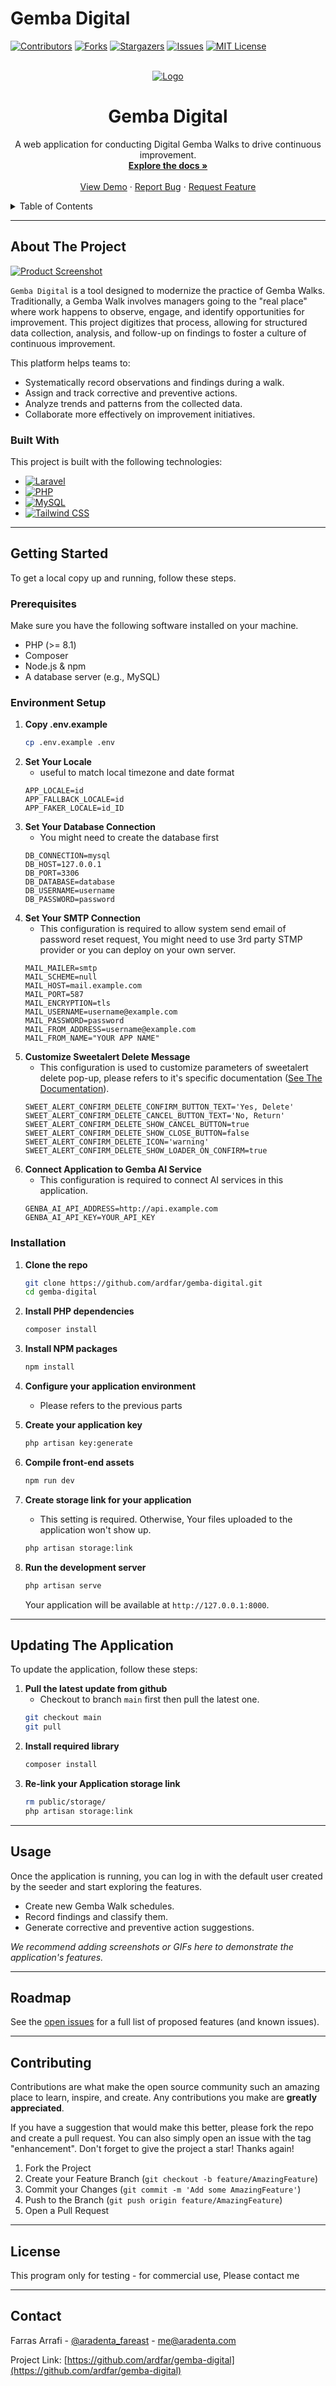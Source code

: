 # Gemba Digital

<!--
*** README.md generated for ardfar/gemba-digital
-->

[![Contributors][contributors-shield]][contributors-url]
[![Forks][forks-shield]][forks-url]
[![Stargazers][stars-shield]][stars-url]
[![Issues][issues-shield]][issues-url]
[![MIT License][license-shield]][license-url]

<br />
<div align="center">
  <a href="https://github.com/ardfar/gemba-digital">
    <!-- You can add your logo here -->
    <img src="https://genba.aradenta.com/assets/images/logo-dark.png" alt="Logo">
  </a>

  <h1 align="center">Gemba Digital</h1>

  <p align="center">
    A web application for conducting Digital Gemba Walks to drive continuous improvement.
    <br />
    <a href="https://github.com/ardfar/gemba-digital"><strong>Explore the docs »</strong></a>
    <br />
    <br />
    <a href="https://genba.aradenta.com">View Demo</a>
    ·
    <a href="https://github.com/ardfar/gemba-digital/issues">Report Bug</a>
    ·
    <a href="https://github.com/ardfar/gemba-digital/issues">Request Feature</a>
  </p>
</div>

<!-- TABLE OF CONTENTS -->
<details>
  <summary>Table of Contents</summary>
  <ol>
    <li>
      <a href="#about-the-project">About The Project</a>
      <ul>
        <li><a href="#built-with">Built With</a></li>
      </ul>
    </li>
    <li>
      <a href="#getting-started">Getting Started</a>
      <ul>
        <li><a href="#prerequisites">Prerequisites</a></li>
        <li><a href="#environment-setup">Environment Setup</a></li>
        <li><a href="#installation">Installation</a></li>
      </ul>
    </li>
    <li><a href="#usage">Usage</a></li>
    <li><a href="#roadmap">Roadmap</a></li>
    <li><a href="#contributing">Contributing</a></li>
    <li><a href="#license">License</a></li>
    <li><a href="#contact">Contact</a></li>
  </ol>
</details>

---

## About The Project

[![Product Screenshot](https://genba.aradenta.com/assets/images/app-screenshot.png)](https://github.com/ardfar/gemba-digital)


`Gemba Digital` is a tool designed to modernize the practice of Gemba Walks. Traditionally, a Gemba Walk involves managers going to the "real place" where work happens to observe, engage, and identify opportunities for improvement. This project digitizes that process, allowing for structured data collection, analysis, and follow-up on findings to foster a culture of continuous improvement.

This platform helps teams to:
* Systematically record observations and findings during a walk.
* Assign and track corrective and preventive actions.
* Analyze trends and patterns from the collected data.
* Collaborate more effectively on improvement initiatives.

### Built With

This project is built with the following technologies:

* [![Laravel][Laravel.com]][Laravel-url]
* [![PHP](https://img.shields.io/badge/PHP-777BB4?style=for-the-badge&logo=php&logoColor=white)](https://www.php.net/)
* [![MySQL](https://img.shields.io/badge/MySQL-4479A1?style=for-the-badge&logo=mysql&logoColor=white)](https://www.mysql.com/)
* [![Tailwind CSS](https://img.shields.io/badge/Tailwind_CSS-38B2AC?style=for-the-badge&logo=tailwind-css&logoColor=white)](https://tailwindcss.com/)

---

## Getting Started

To get a local copy up and running, follow these steps.

### Prerequisites

Make sure you have the following software installed on your machine.
* PHP (>= 8.1)
* Composer
* Node.js & npm
* A database server (e.g., MySQL)

### Environment Setup

1.  **Copy .env.example**
    ```sh
    cp .env.example .env
    ```
2.  **Set Your Locale**
    * useful to match local timezone and date format
    ```env
    APP_LOCALE=id
    APP_FALLBACK_LOCALE=id
    APP_FAKER_LOCALE=id_ID
    ```
3.  **Set Your Database Connection**
    * You might need to create the database first
    ```env
    DB_CONNECTION=mysql
    DB_HOST=127.0.0.1
    DB_PORT=3306
    DB_DATABASE=database
    DB_USERNAME=username
    DB_PASSWORD=password
    ```
4.  **Set Your SMTP Connection**
    * This configuration is required to allow system send email of password reset request, You might need to use 3rd party STMP provider or you can deploy on your own server.
    ```env
    MAIL_MAILER=smtp
    MAIL_SCHEME=null
    MAIL_HOST=mail.example.com
    MAIL_PORT=587
    MAIL_ENCRYPTION=tls
    MAIL_USERNAME=username@example.com
    MAIL_PASSWORD=password
    MAIL_FROM_ADDRESS=username@example.com
    MAIL_FROM_NAME="YOUR APP NAME"
    ```
5.  **Customize Sweetalert Delete Message**
    * This configuration is used to customize parameters of sweetalert delete pop-up, please refers to it's specific documentation ([See The Documentation](https://realrashid.github.io/sweet-alert/environment)).
    ```env
    SWEET_ALERT_CONFIRM_DELETE_CONFIRM_BUTTON_TEXT='Yes, Delete'
    SWEET_ALERT_CONFIRM_DELETE_CANCEL_BUTTON_TEXT='No, Return'
    SWEET_ALERT_CONFIRM_DELETE_SHOW_CANCEL_BUTTON=true
    SWEET_ALERT_CONFIRM_DELETE_SHOW_CLOSE_BUTTON=false
    SWEET_ALERT_CONFIRM_DELETE_ICON='warning'
    SWEET_ALERT_CONFIRM_DELETE_SHOW_LOADER_ON_CONFIRM=true
    ```
6.  **Connect Application to Gemba AI Service**
    * This configuration is required to connect AI services in this application.
    ```env
    GENBA_AI_API_ADDRESS=http://api.example.com
    GENBA_AI_API_KEY=YOUR_API_KEY
    ```

### Installation

1.  **Clone the repo**
    ```sh
    git clone https://github.com/ardfar/gemba-digital.git
    cd gemba-digital
    ```
2.  **Install PHP dependencies**
    ```sh
    composer install
    ```
3.  **Install NPM packages**
    ```sh
    npm install
    ```    
4.  **Configure your application environment**
    * Please refers to the previous parts

5.  **Create your application key**
    ```sh
    php artisan key:generate
    ``` 
6.  **Compile front-end assets**
    ```sh
    npm run dev
    ```
7.  **Create storage link for your application**
    * This setting is required. Otherwise, Your files uploaded to the application won't show up.
    ```sh
    php artisan storage:link
    ``` 
8.  **Run the development server**
    ```sh
    php artisan serve
    ```
    Your application will be available at `http://127.0.0.1:8000`.

---

## Updating The Application
To update the application, follow these steps:

1.  **Pull the latest update from github**
    * Checkout to branch `main` first then pull the latest one.
    ```sh
    git checkout main
    git pull
    ```
2.  **Install required library**
    ```sh
    composer install
    ```
3.  **Re-link your Application storage link**
    ```sh
    rm public/storage/
    php artisan storage:link
    ```


---

## Usage

Once the application is running, you can log in with the default user created by the seeder and start exploring the features.

* Create new Gemba Walk schedules.
* Record findings and classify them.
* Generate corrective and preventive action suggestions.

_We recommend adding screenshots or GIFs here to demonstrate the application's features._

---

## Roadmap

See the [open issues](https://github.com/ardfar/gemba-digital/issues) for a full list of proposed features (and known issues).

---

## Contributing

Contributions are what make the open source community such an amazing place to learn, inspire, and create. Any contributions you make are **greatly appreciated**.

If you have a suggestion that would make this better, please fork the repo and create a pull request. You can also simply open an issue with the tag "enhancement".
Don't forget to give the project a star! Thanks again!

1.  Fork the Project
2.  Create your Feature Branch (`git checkout -b feature/AmazingFeature`)
3.  Commit your Changes (`git commit -m 'Add some AmazingFeature'`)
4.  Push to the Branch (`git push origin feature/AmazingFeature`)
5.  Open a Pull Request

---

## License

This program only for testing - for commercial use, Please contact me

---

## Contact

Farras Arrafi - [@aradenta_fareast](https://instagram.com/aradenta_fareast09) - me@aradenta.com

Project Link: [https://github.com/ardfar/gemba-digital](https://github.com/ardfar/gemba-digital)


<!-- MARKDOWN LINKS & IMAGES -->
[contributors-shield]: https://img.shields.io/github/contributors/ardfar/gemba-digital.svg?style=for-the-badge
[contributors-url]: https://github.com/ardfar/gemba-digital/graphs/contributors
[forks-shield]: https://img.shields.io/github/forks/ardfar/gemba-digital.svg?style=for-the-badge
[forks-url]: https://github.com/ardfar/gemba-digital/network/members
[stars-shield]: https://img.shields.io/github/stars/ardfar/gemba-digital.svg?style=for-the-badge
[stars-url]: https://github.com/ardfar/gemba-digital/stargazers
[issues-shield]: https://img.shields.io/github/issues/ardfar/gemba-digital.svg?style=for-the-badge
[issues-url]: https://github.com/ardfar/gemba-digital/issues
[license-shield]: https://img.shields.io/github/license/ardfar/gemba-digital.svg?style=for-the-badge
[license-url]: https://github.com/ardfar/gemba-digital/blob/main/LICENSE
[product-screenshot]: https://placehold.co/600x400?text=Your+App+Screenshot
[Laravel.com]: https://img.shields.io/badge/Laravel-FF2D20?style=for-the-badge&logo=laravel&logoColor=white
[Laravel-url]: https://laravel.com
